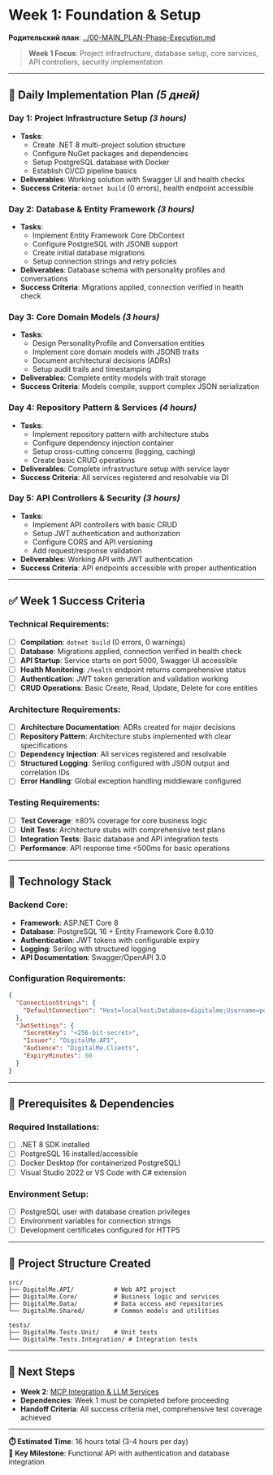 # Week 1: Foundation & Setup

**Родительский план**: [../00-MAIN_PLAN-Phase-Execution.md](../00-MAIN_PLAN-Phase-Execution.md)

> **Week 1 Focus**: Project infrastructure, database setup, core services, API controllers, security implementation

---

## 📅 **Daily Implementation Plan** *(5 дней)*

### **Day 1: Project Infrastructure Setup** *(3 hours)*
- **Tasks**:
  - Create .NET 8 multi-project solution structure
  - Configure NuGet packages and dependencies
  - Setup PostgreSQL database with Docker
  - Establish CI/CD pipeline basics
- **Deliverables**: Working solution with Swagger UI and health checks
- **Success Criteria**: `dotnet build` (0 errors), health endpoint accessible

### **Day 2: Database & Entity Framework** *(3 hours)*  
- **Tasks**:
  - Implement Entity Framework Core DbContext
  - Configure PostgreSQL with JSONB support
  - Create initial database migrations
  - Setup connection strings and retry policies
- **Deliverables**: Database schema with personality profiles and conversations
- **Success Criteria**: Migrations applied, connection verified in health check

### **Day 3: Core Domain Models** *(3 hours)*
- **Tasks**:
  - Design PersonalityProfile and Conversation entities
  - Implement core domain models with JSONB traits
  - Document architectural decisions (ADRs)
  - Setup audit trails and timestamping
- **Deliverables**: Complete entity models with trait storage
- **Success Criteria**: Models compile, support complex JSON serialization

### **Day 4: Repository Pattern & Services** *(4 hours)*
- **Tasks**:
  - Implement repository pattern with architecture stubs
  - Configure dependency injection container
  - Setup cross-cutting concerns (logging, caching)
  - Create basic CRUD operations
- **Deliverables**: Complete infrastructure setup with service layer
- **Success Criteria**: All services registered and resolvable via DI

### **Day 5: API Controllers & Security** *(3 hours)*
- **Tasks**:
  - Implement API controllers with basic CRUD
  - Setup JWT authentication and authorization
  - Configure CORS and API versioning
  - Add request/response validation
- **Deliverables**: Working API with JWT authentication
- **Success Criteria**: API endpoints accessible with proper authentication

---

## ✅ **Week 1 Success Criteria**

### **Technical Requirements**:
- [ ] **Compilation**: `dotnet build` (0 errors, 0 warnings)
- [ ] **Database**: Migrations applied, connection verified in health check
- [ ] **API Startup**: Service starts on port 5000, Swagger UI accessible
- [ ] **Health Monitoring**: `/health` endpoint returns comprehensive status
- [ ] **Authentication**: JWT token generation and validation working
- [ ] **CRUD Operations**: Basic Create, Read, Update, Delete for core entities

### **Architecture Requirements**:
- [ ] **Architecture Documentation**: ADRs created for major decisions
- [ ] **Repository Pattern**: Architecture stubs implemented with clear specifications
- [ ] **Dependency Injection**: All services registered and resolvable
- [ ] **Structured Logging**: Serilog configured with JSON output and correlation IDs
- [ ] **Error Handling**: Global exception handling middleware configured

### **Testing Requirements**:
- [ ] **Test Coverage**: ≥80% coverage for core business logic
- [ ] **Unit Tests**: Architecture stubs with comprehensive test plans
- [ ] **Integration Tests**: Basic database and API integration tests
- [ ] **Performance**: API response time <500ms for basic operations

---

## 🔧 **Technology Stack**

### **Backend Core**:
- **Framework**: ASP.NET Core 8
- **Database**: PostgreSQL 16 + Entity Framework Core 8.0.10
- **Authentication**: JWT tokens with configurable expiry
- **Logging**: Serilog with structured logging
- **API Documentation**: Swagger/OpenAPI 3.0

### **Configuration Requirements**:
```json
{
  "ConnectionStrings": {
    "DefaultConnection": "Host=localhost;Database=digitalme;Username=postgres;Password=<password>"
  },
  "JwtSettings": {
    "SecretKey": "<256-bit-secret>",
    "Issuer": "DigitalMe.API",
    "Audience": "DigitalMe.Clients",
    "ExpiryMinutes": 60
  }
}
```

---

## 🚨 **Prerequisites & Dependencies**

### **Required Installations**:
- [ ] .NET 8 SDK installed
- [ ] PostgreSQL 16 installed/accessible
- [ ] Docker Desktop (for containerized PostgreSQL)
- [ ] Visual Studio 2022 or VS Code with C# extension

### **Environment Setup**:
- [ ] PostgreSQL user with database creation privileges
- [ ] Environment variables for connection strings
- [ ] Development certificates configured for HTTPS

---

## 📁 **Project Structure Created**

```
src/
├── DigitalMe.API/           # Web API project
├── DigitalMe.Core/          # Business logic and services  
├── DigitalMe.Data/          # Data access and repositories
└── DigitalMe.Shared/        # Common models and utilities

tests/
├── DigitalMe.Tests.Unit/    # Unit tests
└── DigitalMe.Tests.Integration/ # Integration tests
```

---

## 🔄 **Next Steps**

- **Week 2**: [MCP Integration & LLM Services](./Week-2-MCP-LLM.md)
- **Dependencies**: Week 1 must be completed before proceeding
- **Handoff Criteria**: All success criteria met, comprehensive test coverage achieved

---

**⏱️ Estimated Time**: 16 hours total (3-4 hours per day)  
**🎯 Key Milestone**: Functional API with authentication and database integration